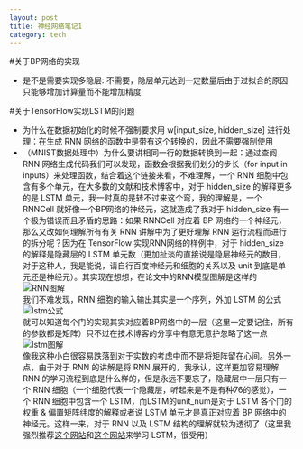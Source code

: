 ```yaml
---
layout: post
title: 神经网络笔记1
category: tech
---
```


#关于BP网络的实现
* 是不是需要实现多隐层: 不需要，隐层单元达到一定数量后由于过拟合的原因只能够增加计算量而不能增加精度



#关于TensorFlow实现LSTM的问题
* 为什么在数据初始化的时候不强制要求用 w[input\_size, hidden\_size] 进行处理：在生成  RNN  网络的函数中是带有这个转换的，因此不需要强制使用
* （MNIST数据处理中）为什么要讲相同一行的数据转换到一起：通过查阅 RNN 网络生成代码我们可以发现，函数会根据我们划分的步长（for input in inputs）来处理函数，结合着<a herf = "http://blog.csdn.net/kkk584520/article/details/51481416">这个链接</a>来看，不难理解，一个 RNN 细胞中包含有多个单元，在大多数的文献和技术博客中，对于 hidden\_size 的解释更多的是 LSTM 单元，我一时真的是转不过来这个弯，我的理解是，一个 RNNCell 就好像一个BP网络的神经元，这就造成了我对于 hidden\_size 有一个极为错误而且矛盾的思路：如果 RNNCell 对应着 BP 网络的一个神经元，那么又改如何理解所有有关 RNN 讲解中为了更好理解 RNN 运行流程而进行的拆分呢？因为在 TensorFlow 实现RNN网络的样例中，对于 hidden\_size 的解释是隐藏层的 LSTM 单元数（更加扯淡的直接说是隐层神经元的数目，对于这种人，我是能说，请自行百度神经元和细胞的关系以及 unit 到底是单元还是神经元）。其实现在想想，在论文中的RNN模型图解是这样的<br/>![RNN图解](../../../../images/lstm.jpg)<br/>我们不难发现，RNN 细胞的输入输出其实是一个序列，外加 LSTM 的公式<br/>![lstm公式](../../../../images/rnn_params.png)<br/>就可以知道每个门的实现其实对应着BP网络中的一层（这里一定要记住，所有的参数都是矩阵）只不过在技术博客的分享中有意无意护忽略了这一点<br/>![lstm图解](../../../../images/lstm.png)<br/>像我这种小白很容易跌落到对于实数的考虑中而不是将矩阵留在心间。另外一点，由于对于 RNN 的讲解是将 RNN 展开的，我承认，这样更加容易理解 RNN 的学习流程到底是什么样的，但是永远不要忘了，隐藏层中一层只有一个 RNN 细胞（一个细胞代表一个隐藏层，听起来是不是有种76的感觉），一个 RNN 细胞中包含一个 LSTM，而LSTM的unit_num是对于 LSTM 各个门的权重 & 偏置矩阵纬度的解释或者说 LSTM 单元才是真正对应着 BP 网络中的神经元。这样一来，对于 RNN 以及 LSTM 结构的理解就较为透彻了（这里我强烈推荐<a href = "http://www.jianshu.com/p/9dc9f41f0b29">这个网站</a>和<a href = "https://www.zybuluo.com/hanbingtao/note/541458">这个网站</a>来学习 LSTM，很受用）